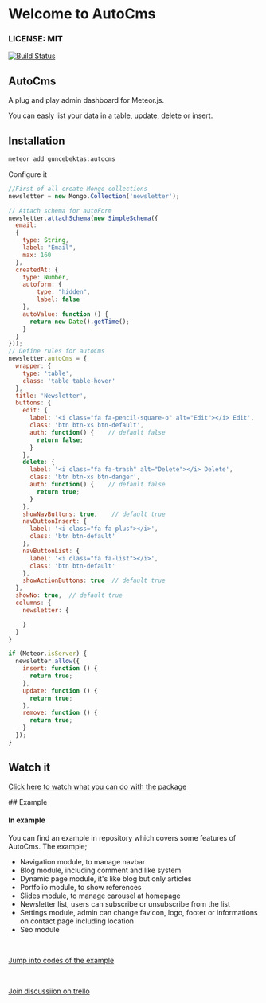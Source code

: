 Welcome to AutoCms
======================

### LICENSE: MIT

[![Build Status](https://api.travis-ci.org/cult-of-coders/redis-oplog.svg?branch=master)](https://travis-ci.org/cult-of-coders/redis-oplog)

## AutoCms
A plug and play admin dashboard for Meteor.js. 

You can easly list your data in a table, update, delete or insert.

## Installation
```js
meteor add guncebektas:autocms
```

Configure it
```js
//First of all create Mongo collections
newsletter = new Mongo.Collection('newsletter');

// Attach schema for autoForm
newsletter.attachSchema(new SimpleSchema({
  email:
  {
    type: String,
    label: "Email",
    max: 160
  },
  createdAt: {
    type: Number,
    autoform: {
        type: "hidden",
        label: false
    },
    autoValue: function () { 
      return new Date().getTime();
    }
  }
}));
// Define rules for autoCms
newsletter.autoCms = {
  wrapper: {
    type: 'table',
    class: 'table table-hover'
  },
  title: 'Newsletter',
  buttons: {
    edit: {
      label: '<i class="fa fa-pencil-square-o" alt="Edit"></i> Edit',
      class: 'btn btn-xs btn-default',
      auth: function() {    // default false
        return false; 
      }
    },  
    delete: {
      label: '<i class="fa fa-trash" alt="Delete"></i> Delete',
      class: 'btn btn-xs btn-danger',
      auth: function() {    // default false
        return true; 
      }
    },
    showNavButtons: true,    // default true
    navButtonInsert: {
      label: '<i class="fa fa-plus"></i>',
      class: 'btn btn-default'
    },
    navButtonList: {
      label: '<i class="fa fa-list"></i>',
      class: 'btn btn-default'
    },
    showActionButtons: true  // default true
  },
  showNo: true,  // default true
  columns: {
    newsletter: {

    }
  }
}

if (Meteor.isServer) {
  newsletter.allow({
    insert: function () {
      return true;
    },
    update: function () {
      return true;
    },
    remove: function () {
      return true;
    }
  });
}
```

## Watch it
<p><a href="https://www.youtube.com/embed/uo1ju2qzL90">Click here to watch what you can do with the package</a></p>
## Example
<h4>In example</h4>
You can find an example in repository which covers some features of AutoCms. The example;
<ul>
  <li>Navigation module, to manage navbar</li>
  <li>Blog module, including comment and like system</li>
  <li>Dynamic page module, it's like blog but only articles</li>
  <li>Portfolio module, to show references</li>
  <li>Slides module, to manage carousel at homepage</li>
  <li>Newsletter list, users can subscribe or unsubscribe from the list</li>
  <li>Settings module, admin can change favicon, logo, footer or informations on contact page including location</li>
  <li>Seo module</li>
</ul>
<br/>
<p><a href="https://github.com/guncebektas/autocms/tree/master/example">Jump into codes of the example</a></p>
<br/>
<p><a href="https://trello.com/b/qUE3cSUd/autocms">Join discussiion on trello</a></p>
